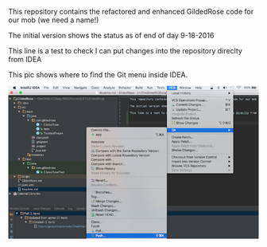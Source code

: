 This repository contains the refactored and enhanced GildedRose code for our mob (we need a name!)

The initial version shows the status as of end of day 9-18-2016

This line is a test to check I can put changes into the repository direclty from IDEA

This pic shows where to find the Git menu inside IDEA.

![Alt text](GitIDEA_Menu.png?raw=true "Using Git in Intellij IDEA")